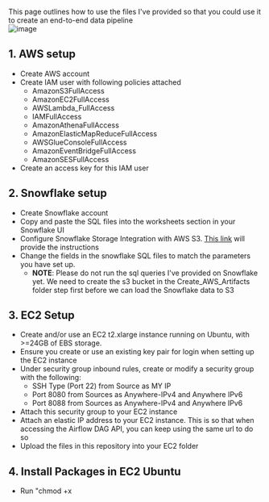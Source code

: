 This page outlines how to use the files I've provided so that you could use it to create an end-to-end data pipeline
<br>
![image](https://github.com/lingnath/Data-Engineering-Midterm-Project/assets/32849838/55879ee9-38a8-41cf-ba7e-e701ba1fb754)

## 1. AWS setup
  - Create AWS account
  - Create IAM user with following policies attached
    - AmazonS3FullAccess
    - AmazonEC2FullAccess
    - AWSLambda_FullAccess
    - IAMFullAccess
    - AmazonAthenaFullAccess
    - AmazonElasticMapReduceFullAccess
    - AWSGlueConsoleFullAccess
    - AmazonEventBridgeFullAccess
    - AmazonSESFullAccess
  - Create an access key for this IAM user
## 2. Snowflake setup
  - Create Snowflake account
  - Copy and paste the SQL files into the worksheets section in your Snowflake UI
  - Configure Snowflake Storage Integration with AWS S3. <a href="https://docs.snowflake.com/en/user-guide/data-load-s3-config-storage-integration#step-2-create-the-iam-role-in-aws">This link</a> will provide the instructions
  - Change the fields in the snowflake SQL files to match the parameters you have set up.
    - **NOTE**: Please do not run the sql queries I've provided on Snowflake yet. We need to create the s3 bucket in the Create_AWS_Artifacts folder step first before we can load the Snowflake data to S3
## 3. EC2 Setup
  - Create and/or use an EC2 t2.xlarge instance running on Ubuntu, with >=24GB of EBS storage.
  - Ensure you create or use an existing key pair for login when setting up the EC2 instance
  - Under security group inbound rules, create or modify a security group with the following:
    - SSH Type (Port 22) from Source as MY IP
    - Port 8080 from Sources as Anywhere-IPv4 and Anywhere IPv6
    - Port 8088 from Sources as Anywhere-IPv4 and Anywhere IPv6
  - Attach this security group to your EC2 instance
  - Attach an elastic IP address to your EC2 instance. This is so that when accessing the Airflow DAG API, you can keep using the same url to do so
  - Upload the files in this repository into your EC2 folder
## 4. Install Packages in EC2 Ubuntu
  - Run "chmod +x <script>" for each of the .sh scripts in the Software_Installations folder
  - Run the scripts within the Software_Installations folder in this order: install_packages.sh >> install_docker.sh >> install_docker_compose.sh
  - If you haven't done so already, run "aws configure" in the command line. Then enter your credentials, such as your newly generated access key and secret access key for the user you created, so that you can run the scripts on the EC2 command line without there being permission errors.
## 5. Set up config files
  - Create a .env file both in the main folder and the Airflow_EMR subfolder.
      - For the .env file in the main folder, the structure looks like this:
        - ACCESS_KEY=''
        - SECRET_KEY=''
        - AIRFLOW_USERNAME='admin'
        - AIRFLOW_PASSWORD='admin'
      - **NOTE**: If you feel the Airflow username and password are insecure, after Airflow is set up and the Lambda Function is created, please feel free to change the Airflow username and password for the above .env file in **both the AWS CLI and Lambda Function, as well as the username and password in the Airflow UI**. **But please make sure the changes you've made in all places are identical** as the Lambda function will not be able to call the Airflow DAG if the changes aren't the same.
      - For the .env file in the Airflow_EMR subfolder, the structure looks like this:
        - AIRFLOW__WEBSERVER__SECRET_KEY=229e57aeb295d76f2db5d75bfa78865c7e40b17e6db96cae8d
        - AIRFLOW__CORE__FERNET_KEY=46BKJoQYlPPOexq0OhDZnIlNepKFf87WFwLbfzqDDho=
        - AIRFLOW_UID=1000
        - AIRFLOW_GID=0
    - Edit the fields in the config_file.toml file in the main folder
## 6. Create AWS artifacts
  - In the Create_AWS_Artifacts folder, run the following command "chmod +x create_aws_artifacts.sh". Then run create_aws_artifacts.sh
  - To ensure that your Lambda function can use SES, please check your email for the email address that you put in under sender field in the config_file.toml file and verify it for the confirmation email that AWS sent. The confirmation email should from no-reply-aws@amazon.com with the following subject line "Amazon Web Services – Email Address Verification Request in region {region you specified under the toml file}"
## 7. Run Snowflake scripts
  - In Snowflake console run the following Snowflake files in this order: load_data_to_snowflake.sql >> daily_load_to_s3_automated.sql
    - **NOTE:** Because the daily_load_to_s3_automated.sql is set to load at 4am EST you will not receive data in the input bucket immediately. Hence Airflow will not trigger. If you want to run Airflow now, change the task schedule in the daily_load_to_s3_automated.sql file to 'USING CRON * * * * * America/New_York' so that you receive data in the input bucket in a minute from now. The CRON expression "* * * * *" means that the task will run every minute. Airflow will only activate if the most current tables are in the data folder of the input bucket. However, make sure to change the task schedule in the daily_load_to_s3_automated.sql file to 'USING CRON 0 4 * * * America/New_York' and re-activate it again after you receive the data in the input bucket. The reason we change the cron frequency back to '0 4 * * *' is because running the task every minute will be very costly in the long run in Snowflake. 
## 8. Setup and Run Airflow
  - If you don't have Airflow set up in your EC2 instance,
    - Please go into the Airflow_EMR folder, run "chmod +x build_airflow_in_docker.sh" then run build_airflow_in_docker.sh
  - Otherwise just enter docker-compose up -d in the Airflow_EMR folder
  - Create a port forwarding connection for port 8080 (optional if you want to access locally)
  - In your browser url, enter {EC2 Public IPv4 address}:8080. This will lead you to the Airflow UI
  - **Sometimes, the DAG may not even show up in the Airflow UI console.** This is usually because the Airflow UI has not been refreshed. In this case enter docker-compose down to shut down the Airflow container and then run docker-compose up -d to restart it. This is to refresh the Airflow UI. Then in your browser url, enter {EC2 Public IPv4 address}:8080 again. In the Airflow UI, click on the DAGs tab and manually unpause the DAG.
  - In the Airflow_EMR folder, run "chmod +x trigger_airflow.sh"
  - Then run trigger_airflow.sh
## 9. Setup and Run Superset
  - Go into the Superset folder, run "chmod +x build_superset_in_docker.sh" then run build_superset_in_docker.sh
  - Create a port forwarding connection for port 8088
  - Paste in [http://localhost:8088/login/](http://localhost:8088/login/) to login
  - Create a new database by entering the following to connect Superset to Athena:
awsathena+rest://{aws access key}:{aws secret access key}@athena.{aws region}.amazonaws.com/?s3_staging_dir=s3://{output s3 bucket}/superset_metadata&work_group=primary
  - Add the necessary datasets in Superset
  - Build dashboards to your heart's content
## 10. Remove AWS Artifacts (optional)
  - Once you are done with the entire project, go into the Remove_AWS_Artifacts folder.
  - Then run "chmod +x remove_aws_artifacts.sh" and then run remove_aws_artifacts.sh
